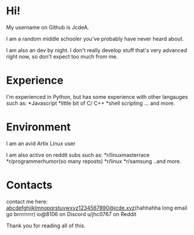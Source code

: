 


# Hi! 

My username on Github is JcdeA.

I am a random middle schooler you've probably have never heard about. 


I am also an dev by night. I don't really develop stuff that's very advanced right now, so don't expect too much from me.

# Experience
I'm experienced in Python, but has some experience with other langauges such as: 
  *Javascript
  *little bit of C/ C++
  *shell scripting
  ... and more.
  
# Environment
I am an avid Artix Linux user

 

I am also active on reddit subs such as:
  *r/linuxmasterrace
  *r/programmerhumor(so many reposts)
  *r/linux
  *r/samsung
  ..and more.
  
  
  
  
  
 
 
# Contacts

contact me here:
  abcdefghijklmnopqrstuvwxyz1234567890@jcde.xyz(hahhahha long email go brrrrrrrr)
  io@8106 on Discord
  u/jhc0767 on Reddit
  
  
Thank you for reading all of this.


